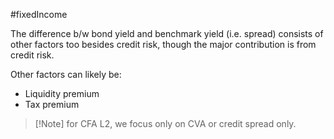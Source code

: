 #fixedIncome 

The difference b/w bond yield and benchmark yield (i.e. spread) consists of other factors too besides credit risk, though the major contribution is from credit risk. 

Other factors can likely be: 
- Liquidity premium 
- Tax premium 

> [!Note] for CFA L2, we focus only on CVA or credit spread only. 
